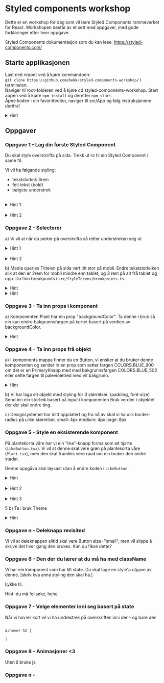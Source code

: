 # Styled components workshop

Dette er en workshop for deg som vil lære Styled Components rammeverket for React. Workshopen består av et sett med oppgaver, med gode forklaringer etter hver oppgave.

Styled Components dokumentasjon som du kan lese: https://styled-components.com/

## Starte applikasjonen

Last ned repoet ved å kjøre kommandoen:  
 `git clone https://github.com/bekk/styled-components-workshop/` i terminalen.  
Naviger til root-folderen ved å kjøre cd styled-components-workshop.
Start appen ved å kjøre `npm install` og deretter `npm start`.  
Åpne koden i din favoritteditor, naviger til src/App og følg instruksjonene derifra!


<details>
<summary>Hint</summary>


</details>

## Oppgaver

### Oppgave 1 - Lag din første Styled Component

Du skal style oversikrifta på sida. Trekk ut `h1` til ein Styled Component i same fil.

Vi vil ha følgande styling:

-   tekststorleik 3rem
-   feit tekst (bold)
-   bølgete understrek

<br>
<details>
<summary>Hint 1</summary>

For å style understrek sjå: [text-decoration-style](https://developer.mozilla.org/en-US/docs/Web/CSS/text-decoration-style)

</details>

<br>
<details>
<summary>Hint 2</summary>

```
styled.h1`
  // styling her

`;
```

</details>


### Oppgave 2 - Selectorer

 a) Vi vil at når du peiker på overskrifta så retter understreken seg ut


<details>
<summary>Hint 1</summary>
 // TODO skriv om nøsting

</details>

<br>
<details>
<summary>Hint 2</summary>

```
`
  &:hover {
    // Rett ut understrek
  }
`

```

</details>


b) Media queries
Tittelen på sida vart litt stor på mobil. Endre tekststorleiken slik at den er 2rem for mobil mindre enn tablet, og 3 rem på alt frå tablet og opp.
Du finn breakpoints i `src/StyleTokens/breakpoints.ts`

<details>
<summary>Hint</summary>
(@media...) og template strings
</details>

<details>
<summary>Hint</summary>
Tablet-and-up
Den fancy enkle måten å gjere det på
</details>


### Oppgave 3 - Ta inn props i komponent

a) Komponenten Plant har ein prop "backgroundColor". Ta denne i bruk så ein kan endre bakgrunnsfargen på kortet basert på verdien av backgroundColor.

<details>
<summary>Hint</summary>
```
const Something =styled.div<{size: string}>`
  width: ${(props) => props.size}rem;
`
```
</details>
 
### Oppgave 4 - Ta inn props frå objekt
 a) I komponents mappa finner du en Button, vi ønsker at du bruker denne komponenten og sender in en prop som setter fargen COLORS.BLUE_900 om det er en PrimaryKnapp med med bakgrunnsfargen COLORS.BLUE_500 eller sette fargen til palevioletred med vit bakgrunn.

<details>
<summary>Hint</summary>
I styleTokens kan du sende in variants som en prop til Button- komponentem.
</details>
 
b) Vi har laga eit objekt med styling for 3 størrelser. (padding, font-size)
Send inn ein storleik basert på input i komponenten
Bruk verdier i objektet der dei skal endre ting.

c) Designsystemet har blitt oppdatert og fra nå av skal vi ha ulik border-radius på ulike størrelser.
small: 4px
medium: 4px
large: 8px

### Oppgave 5 - Style en eksisterende komponent

På plantekorta våre har vi ein "like"-knapp forma som eit hjarte (`LikeButton.tsx`). Vi vil at denne skal vere grøn på plantekorta våre (`Plant.tsx`), men den skal framleis vere raud om ein bruker den andre stadar. 

Denne oppgåva skal løysast utan å endre koden i `LikeButton`.


<details>
<summary>Hint</summary>
Lag ein styled component som wrappar `LikeButton`
</details>  

<br>

<details>
<summary>Hint 2</summary>

`styled.div` er ein forenkla måte å skrive `styled('div')` på. 'div' representerar html-elementet div slik <div> gjer det i JSX. 

</details>

<br>

<details>
<summary>Hint 3</summary>

```
import Component from 'componentLocation/component'

const SomeComponent = styled(Component)`
  // styling here
`;
```

(Hugs at du må bytte ut den "ustyla" komponenten med den nye du har laga)

</details>


5 b) Ta i bruk Theme

 <details>
<summary>Hint</summary>
  Wrappe knappen med en ThemeProvider

```
<ThemeProvider></ThemeProvider>

```

</details>


### Oppgave n - Deleknapp revisited

Vi vil at deleknappen alltid skal vere Button size="small", men vil slippe å skrive det hver gang den brukes. Kan du fikse dette?

### Oppgave 6 - Den der du lærer at du må ha med className

Vi har ein komponent som har litt state. Du skal lage en style'a utgave av denne. [skriv kva anna styling den skal ha.]

Lykke til.

Hint: du må feilsøke, hehe

### Oppgave 7 - Velge elementer inni seg basert på state

Når vi hovrer kort vil vi ha undrestrek på overskriften inni der - og bare den

```

&:hover h2 {

}

```

### Oppgave 8 - Animasjoner <3

Uten å bruke js

### Oppgave n -
```
